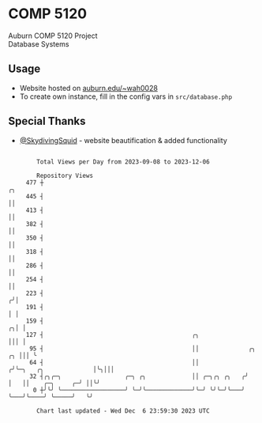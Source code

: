 # COMP 5120
Auburn COMP 5120 Project  
Database Systems

## Usage
- Website hosted on [auburn.edu/~wah0028](https://webhome.auburn.edu/~wah0028/)
- To create own instance, fill in the config vars in `src/database.php`

## Special Thanks
- [@SkydivingSquid](https://github.com/SkydivingSquid) - website beautification & added functionality

```

        Total Views per Day from 2023-09-08 to 2023-12-06

        Repository Views
     477 ┼                                                                                       ╭╮
     445 ┤                                                                                       ││
     413 ┤                                                                                       ││
     382 ┤                                                                                       ││
     350 ┤                                                                                       ││
     318 ┤                                                                                       ││
     286 ┤                                                                                       ││
     254 ┤                                                                                       ││
     223 ┤                                                                                      ╭╯│
     191 ┤                                                                                      │ │
     159 ┤                                                                                    ╭╮│ │
     127 ┤                                          ╭╮                                        │││ │
      95 ┤                                          ││              ╭╮                     ╭╮ │││ ╰
      64 ┤                                          ││             ╭╯╰─╮   ╭╮              │╰╮│││
      32 ┤╭╮╭─╮                  ╭─╮ ╭╮             ││ ╭─╮╭╮ ╭╮   ╭╯   │   ││    ╭─╮     ╭─╯ ││╰╯
       0 ┼╯╰╯ ╰──────────────────╯ ╰─╯╰─────────────╯╰─╯ ╰╯╰─╯╰───╯    ╰───╯╰────╯ ╰─────╯   ╰╯

        Chart last updated - Wed Dec  6 23:59:30 2023 UTC
        
```
